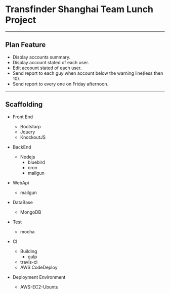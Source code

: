 # Transfinder Shanghai Team Lunch Project
----

## Plan Feature
- Display accounts summary.
- Display account stated of each user.
- Edit account stated of each user.
- Send report to each guy when account below the warning line(less then 10).
- Send report to every one on Friday afternoon.


----

## Scaffolding

- Front End
    - Bootstarp
    - Jquery
    - KnockoutJS
    
- BackEnd
    - Nodejs
        - bluebird
        - cron
        - mailgun

- WebApi
    - mailgun

- DataBase
    - MongoDB

- Test
    - mocha

- CI
    - Building
        - gulp
    - travis-ci
    - AWS CodeDeploy

- Deployment Environment
    - AWS-EC2-Ubuntu
